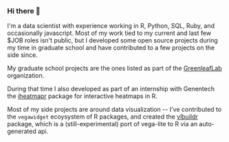 ### Hi there 👋

I'm a data scientist with experience working in R, Python, SQL, Ruby, and occasionally javascript.  Most of my work tied to my current and last few $JOB roles isn't public, but I developed some open source projects during my time in graduate school and have contributed to a few projects on the side since.

My graduate school projects are the ones listed as part of the [GreenleafLab](https://github.com/GreenleafLab) organization. 

During that time I also developed as part of an internship with Genentech the [iheatmapr](https://github.com/ropensci/iheatmapr) package for interactive heatmaps in R.  

Most of my side projects are around data visualization -- I've contributed to the `vegawidget` ecoysystem of R packages, and created the [vlbuildr](https://github.com/vegawidget/vlbuildr) package, which is a (still-experimental) port of vega-lite to R via an auto-generated api.  


